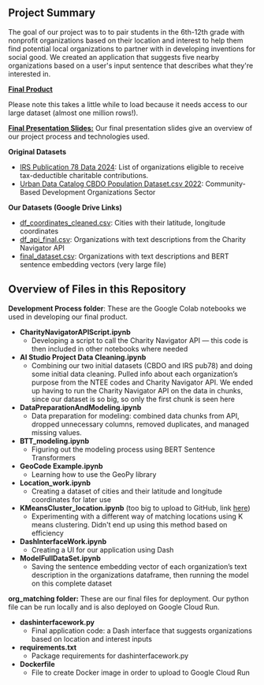 Project Summary
---

The goal of our project was to to pair students in the 6th-12th grade with nonprofit organizations based on their location and interest to help them find potential local organizations to partner with in developing inventions for social good. We created an application that suggests five nearby organizations based on a user's input sentence that describes what they're interested in. 

[**Final Product**](https://community-matching-4030229048.us-central1.run.app/)

Please note this takes a little while to load because it needs access to our large dataset (almost one million rows!).

[**Final Presentation Slides:**](https://docs.google.com/presentation/d/1lH2ij4ymx_ZaTJVi78ol9RbpHtFo0rSmF8Q-owhMWJw/edit?usp=sharing)
Our final presentation slides give an overview of our project process and technologies used.

**Original Datasets**
- [IRS Publication 78 Data 2024](https://www.irs.gov/charities-non-profits/tax-exempt-organization-search-bulk-data-downloads#pub78): List of organizations eligible to receive tax-deductible charitable contributions.
- [Urban Data Catalog CBDO Population Dataset.csv 2022](https://datacatalog.urban.org/dataset/community-based-development-organization-sector-and-financial-datasets): Community-Based Development Organizations Sector

**Our Datasets (Google Drive Links)**
- [df_coordinates_cleaned.csv](https://drive.google.com/file/d/1UhCQyuGXV96iBc_4m1rgy1deUaGNKXm6/view?usp=sharing): Cities with their latitude, longitude coordinates
- [df_api_final.csv](https://drive.google.com/file/d/1xv7R0Fm4Ss1ia8PnkPx9nOCWnu71mLbi/view?usp=sharing): Organizations with text descriptions from the Charity Navigator API
- [final_dataset.csv](https://drive.google.com/file/d/1OD9l3hHe_LHZ8b4lSXMNEJFA2ATBX5lR/view?usp=sharing): Organizations with text descriptions and BERT sentence embedding vectors (very large file)


Overview of Files in this Repository
---

**Development Process folder**: These are the Google Colab notebooks we used in developing our final product.
- **CharityNavigatorAPIScript.ipynb**
  - Developing a script to call the Charity Navigator API — this code is then included in other notebooks where needed
- **AI Studio Project Data Cleaning.ipynb**
  - Combining our two initial datasets (CBDO and IRS pub78) and doing some initial data cleaning. Pulled info about each organization’s purpose from the NTEE codes and Charity Navigator API. We ended up having to run the Charity Navigator API on the data in chunks, since our dataset is so big, so only the first chunk is seen here
- **DataPreparationAndModeling.ipynb**
  - Data preparation for modeling: combined data chunks from API, dropped unnecessary columns, removed duplicates, and managed missing values.
- **BTT_modeling.ipynb**
  - Figuring out the modeling process using BERT Sentence Transformers
- **GeoCode Example.ipynb**
  - Learning how to use the GeoPy library
- **Location_work.ipynb**
  - Creating a dataset of cities and their latitude and longitude coordinates for later use
- **KMeansCluster_location.ipynb** (too big to upload to GitHub, link [here](https://colab.research.google.com/drive/12bjS2ENHvrfypCdVd7gqKxblHqI6b7nh?authuser=2#scrollTo=i1O4bM_1374H))
  - Experimenting with a different way of matching locations using K means clustering. Didn't end up using this method based on efficiency
- **DashInterfaceWork.ipynb**
  - Creating a UI for our application using Dash
- **ModelFullDataSet.ipynb**
  - Saving the sentence embedding vector of each organization’s text description in the organizations dataframe, then running the model on this complete dataset


**org_matching folder:** These are our final files for deployment. Our python file can be run locally and is also deployed on Google Cloud Run.
- **dashinterfacework.py**
  - Final application code: a Dash interface that suggests organizations based on location and interest inputs
- **requirements.txt**
  - Package requirements for dashinterfacework.py
- **Dockerfile**
  - File to create Docker image in order to upload to Google Cloud Run

